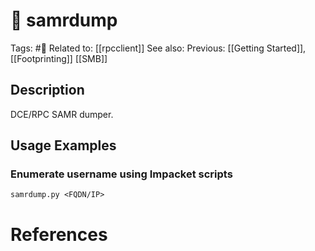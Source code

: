 # 💢 samrdump

Tags: #💢
Related to: [[rpcclient]]
See also:
Previous: [[Getting Started]], [[Footprinting]] [[SMB]]

## Description

DCE/RPC SAMR dumper.

## Usage Examples

### Enumerate username using Impacket scripts

	samrdump.py <FQDN/IP>

# References